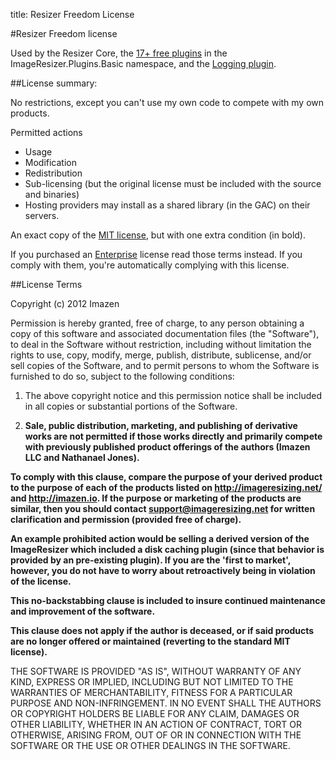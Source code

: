 title: Resizer Freedom License

#Resizer Freedom license

Used by the Resizer Core, the [17+ free plugins](/plugins) in the ImageResizer.Plugins.Basic namespace, and the [Logging plugin](/plugins/logging).

##License summary:

No restrictions, except you can't use my own code to compete with my own products.

Permitted actions

 * Usage
 * Modification
 * Redistribution
 * Sub-licensing (but the original license must be included with the source and binaries)
 * Hosting providers may install as a shared library (in the GAC) on their servers.

An exact copy of the [MIT license](http://www.opensource.org/licenses/mit-license.php), but with one extra condition (in bold).

If you purchased an [Enterprise](/licenses/enterprise) license read those terms instead. If you comply with them, you're automatically complying with this license.

##License Terms

Copyright (c) 2012 Imazen

Permission is hereby granted, free of charge, to any person obtaining a copy
of this software and associated documentation files (the "Software"), to deal
in the Software without restriction, including without limitation the rights
to use, copy, modify, merge, publish, distribute, sublicense, and/or sell
copies of the Software, and to permit persons to whom the Software is
furnished to do so, subject to the following conditions:

1. The above copyright notice and this permission notice shall be included in
all copies or substantial portions of the Software. 

2. **Sale, public distribution, marketing, and publishing of derivative works 
are not permitted if those works directly and primarily compete with previously published product
offerings of the authors (Imazen LLC and Nathanael Jones).**

**To comply with this clause, compare the purpose of your derived product 
to the purpose of each of the products listed on <http://imageresizing.net/> and <http://imazen.io>.
If the purpose or marketing of the products are similar, then you should contact 
support@imageresizing.net for written clarification and permission (provided free of charge).**

**An example prohibited action would be selling a derived version of the ImageResizer which included a disk caching plugin (since that behavior is provided by an pre-existing plugin).
If you are the 'first to market', however, you do not have to worry about retroactively being in violation of the license.**

**This no-backstabbing clause is included to insure continued maintenance and improvement of the software.**

**This clause does not apply if the author is deceased, or if said products are no longer offered or maintained (reverting to the standard MIT license).**

THE SOFTWARE IS PROVIDED "AS IS", WITHOUT WARRANTY OF ANY KIND, EXPRESS OR
IMPLIED, INCLUDING BUT NOT LIMITED TO THE WARRANTIES OF MERCHANTABILITY,
FITNESS FOR A PARTICULAR PURPOSE AND NON-INFRINGEMENT. IN NO EVENT SHALL THE
AUTHORS OR COPYRIGHT HOLDERS BE LIABLE FOR ANY CLAIM, DAMAGES OR OTHER
LIABILITY, WHETHER IN AN ACTION OF CONTRACT, TORT OR OTHERWISE, ARISING FROM,
OUT OF OR IN CONNECTION WITH THE SOFTWARE OR THE USE OR OTHER DEALINGS IN
THE SOFTWARE.



